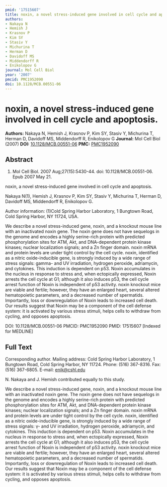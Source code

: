 ```yaml
---
pmid: '17515607'
title: noxin, a novel stress-induced gene involved in cell cycle and apoptosis.
authors:
- Nakaya N
- Hemish J
- Krasnov P
- Kim SY
- Stasiv Y
- Michurina T
- Herman D
- Davidoff MS
- Middendorff R
- Enikolopov G
journal: Mol Cell Biol
year: '2007'
pmcid: PMC1952090
doi: 10.1128/MCB.00551-06
---
```


# noxin, a novel stress-induced gene involved in cell cycle and apoptosis.
**Authors:** Nakaya N, Hemish J, Krasnov P, Kim SY, Stasiv Y, Michurina T, Herman D, Davidoff MS, Middendorff R, Enikolopov G
**Journal:** Mol Cell Biol (2007)
**DOI:** [10.1128/MCB.00551-06](https://doi.org/10.1128/MCB.00551-06)
**PMC:** [PMC1952090](https://www.ncbi.nlm.nih.gov/pmc/articles/PMC1952090/)

## Abstract

1. Mol Cell Biol. 2007 Aug;27(15):5430-44. doi: 10.1128/MCB.00551-06. Epub 2007
May  21.

noxin, a novel stress-induced gene involved in cell cycle and apoptosis.

Nakaya N(1), Hemish J, Krasnov P, Kim SY, Stasiv Y, Michurina T, Herman D, 
Davidoff MS, Middendorff R, Enikolopov G.

Author information:
(1)Cold Spring Harbor Laboratory, 1 Bungtown Road, Cold Spring Harbor, NY 11724, 
USA.

We describe a novel stress-induced gene, noxin, and a knockout mouse line with 
an inactivated noxin gene. The noxin gene does not have sequelogs in the genome 
and encodes a highly serine-rich protein with predicted phosphorylation sites 
for ATM, Akt, and DNA-dependent protein kinase kinases; nuclear localization 
signals; and a Zn finger domain. noxin mRNA and protein levels are under tight 
control by the cell cycle. noxin, identified as a nitric oxide-inducible gene, 
is strongly induced by a wide range of stress signals: gamma- and UV 
irradiation, hydrogen peroxide, adriamycin, and cytokines. This induction is 
dependent on p53. Noxin accumulates in the nucleus in response to stress and, 
when ectopically expressed, Noxin arrests the cell cycle at G1; although it also 
induces p53, the cell cycle arrest function of Noxin is independent of p53 
activity. noxin knockout mice are viable and fertile; however, they have an 
enlarged heart, several altered hematopoietic parameters, and a decreased number 
of spermatids. Importantly, loss or downregulation of Noxin leads to increased 
cell death. Our results suggest that Noxin may be a component of the cell 
defense system: it is activated by various stress stimuli, helps cells to 
withdraw from cycling, and opposes apoptosis.

DOI: 10.1128/MCB.00551-06
PMCID: PMC1952090
PMID: 17515607 [Indexed for MEDLINE]

## Full Text

Corresponding author. Mailing address: Cold Spring Harbor Laboratory, 1 Bungtown Road, Cold Spring Harbor, NY 11724. Phone: (516) 367-8316. Fax: (516) 367-6805. E-mail: enik@cshl.edu

N. Nakaya and J. Hemish contributed equally to this study.

We describe a novel stress-induced gene, noxin, and a knockout mouse line with an inactivated noxin gene. The noxin gene does not have sequelogs in the genome and encodes a highly serine-rich protein with predicted phosphorylation sites for ATM, Akt, and DNA-dependent protein kinase kinases; nuclear localization signals; and a Zn finger domain. noxin mRNA and protein levels are under tight control by the cell cycle. noxin, identified as a nitric oxide-inducible gene, is strongly induced by a wide range of stress signals: γ- and UV irradiation, hydrogen peroxide, adriamycin, and cytokines. This induction is dependent on p53. Noxin accumulates in the nucleus in response to stress and, when ectopically expressed, Noxin arrests the cell cycle at G1; although it also induces p53, the cell cycle arrest function of Noxin is independent of p53 activity. noxin knockout mice are viable and fertile; however, they have an enlarged heart, several altered hematopoietic parameters, and a decreased number of spermatids. Importantly, loss or downregulation of Noxin leads to increased cell death. Our results suggest that Noxin may be a component of the cell defense system: it is activated by various stress stimuli, helps cells to withdraw from cycling, and opposes apoptosis.
